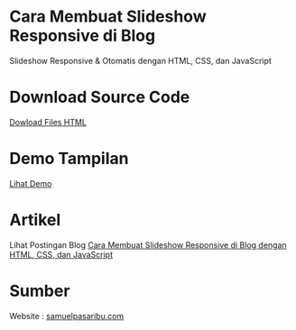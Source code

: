# Cara Membuat Slideshow Responsive di Blog
Slideshow Responsive & Otomatis dengan HTML, CSS, dan JavaScript

# Download Source Code
<a href="https://github.com/Samuelpasaribu/image-slider-html-css-javascript/archive/refs/heads/main.zip">Dowload Files HTML</a>

# Demo Tampilan
<a href="https://samuelpasaribu.github.io/demo/index5.html">Lihat Demo</a>

# Artikel
Lihat Postingan Blog <a href="https://www.samuelpasaribu.com/2022/06/cara-membuat-slideshow-responsive-di-blog.html" target="_blank">Cara Membuat Slideshow Responsive di Blog dengan HTML, CSS, dan JavaScript</a>

# Sumber
Website : <a href="https://www.samuelpasaribu.com" target="_blank">samuelpasaribu.com</a>
